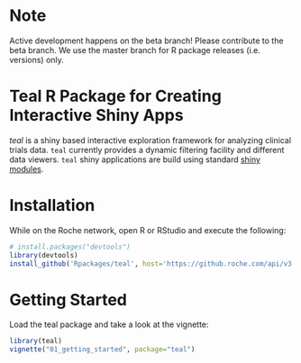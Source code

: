 
# Note

Active development happens on the beta branch! Please contribute to the beta branch. 
We use the master branch for R package releases (i.e. versions) only.


# Teal R Package for Creating Interactive Shiny Apps

*teal* is a shiny based interactive exploration framework for analyzing clinical
trials data. `teal` currently provides a dynamic filtering facility and 
different data viewers. `teal` shiny applications are build using standard
[shiny modules](https://shiny.rstudio.com/articles/modules.html).

# Installation 

While on the Roche network, open R or RStudio and execute the following:

```r
# install.packages("devtools")
library(devtools)
install_github('Rpackages/teal', host='https://github.roche.com/api/v3', build_vignettes = TRUE)
```

# Getting Started

Load the teal package and take a look at the vignette:

```r
library(teal)
vignette("01_getting_started", package="teal")
```

